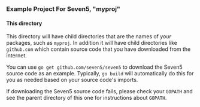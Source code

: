 ### Example Project For Seven5, "myproj"

#### This directory

This directory will have child directories that are the names of _your_ packages, such as `myproj`.  In
addition it will have child directories like `github.com` which contain source code that you have
downloaded from the internet.  

You can use `go get github.com/seven5/seven5` to download the Seven5 source code as an example.  Typically,
`go build` will automatically do this for you as needed based on your source code's imports.

If downloading the Seven5 source code fails, please check your `GOPATH` and see the parent directory of
this one for instructions about `GOPATH`.

